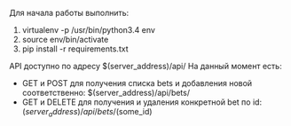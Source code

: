 Для начала работы выполнить:
1) virtualenv -p /usr/bin/python3.4 env
2) source env/bin/activate
3) pip install -r requirements.txt

API доступно по адресу $(server_address)/api/
На данный момент есть:
- GET и POST для получения списка bets и добавления новой соответственно: $(server_address)/api/bets/
- GET и DELETE для получения и удаления конкретной bet по id: $(server_address)/api/bets/$(some_id)
